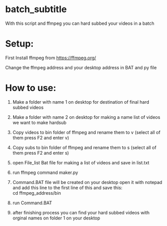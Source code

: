 # batch_subtitle
With this script and ffmpeg you can hard subbed your videos in a batch

# Setup:
First Install ffmpeg from https://ffmpeg.org/

Change the ffmpeg address and your desktop address in BAT and py file
# How to use:

1. Make a folder with name 1 on desktop for destination of final hard subbed videos

2. Make a folder with name 2 on desktop for making a name list of videos we want to make hardsub

3. Copy videos to bin folder of ffmpeg and rename them to v (select all of them press F2 and enter v)

4. Copy subs to bin folder of ffmpeg and rename them to s (select all of them press F2 and enter s)

5. open File_list Bat file for making a list of videos and save in list.txt

6. run ffmpeg command maker.py

7. Command.BAT  file will be created on your desktop open it with notepad and add this line to the first line of this and save this:           
cd ffmpeg_address/bin

8. run Command.BAT

9. after finishing process you can find your hard subbed videos with orginal names on folder 1 on your desktop
